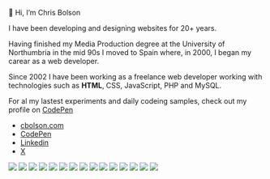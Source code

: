 👋 Hi, I’m Chris Bolson

I have been developing and designing websites for 20+ years.

Having finished my Media Production degree at the University of Northumbria in the mid 90s I moved to Spain where, in 2000, I began my carear as a web developer.

Since 2002 I have been working as a freelance web developer working with technologies such as <strong>HTML</strong>, CSS, JavaScript, PHP and MySQL.

For al my lastest experiments and daily codeing samples, check out my profile on [CodePen](https://codepen.io/cbolson)

- [cbolson.com](www.cbolson.com)
- [CodePen](https://codepen.io/cbolson)
- [Linkedin](https://www.linkedin.com/in/chrisbolson/)
- [X](https://x.com/cbolson)


 <div>
    <img src="https://img.shields.io/badge/HTML5-DDDDDD?style=for-the-badge&logo=html5&logoColor=E34F26?"/>
    <img src="https://img.shields.io/badge/CSS3-DDDDDD?style=for-the-badge&logo=css3&logoColor=1572B6"/>
   <!-- <img src="https://img.shields.io/badge/TailwindCss-06B6D4?style=for-the-badge&logo=tailwindcss&logoColor=white"/>-->
    <img src="https://img.shields.io/badge/JavaScript-DDDDDD?style=for-the-badge&logo=javascript&logoColor=F7DF1E" />
    <img src="https://img.shields.io/badge/TypeScript-DDDDDD?style=for-the-badge&logo=typescript&logoColor=#3178C6" />
  <img src="https://img.shields.io/badge/jQuery-DDDDDD?style=for-the-badge&logo=javascript&logoColor=0769AD" />
    <img src="https://img.shields.io/badge/PHP-DDDDDD?style=for-the-badge&logo=php&logoColor=777BB4" />
    <img src="https://img.shields.io/badge/MySQL-DDDDDD?style=for-the-badge&logo=mysql&logoColor=005C84"/>
    <img src="https://img.shields.io/badge/React-DDDDDD?style=for-the-badge&logo=react&logoColor=61DAFB"/>
    <img src="https://img.shields.io/badge/GitHub-DDDDDD?style=for-the-badge&logo=github&logoColor=181717"/>
    <img src="https://img.shields.io/badge/Git-DDDDDD?style=for-the-badge&logo=git&logoColor=F05032"/>
    <img src="https://img.shields.io/badge/Sass-DDDDDD?style=for-the-badge&logo=sass&logoColor=CC6699"/>
    <img src="https://img.shields.io/badge/Tailwind-DDDDDD?style=for-the-badge&logo=tailwind&logoColor=06B6D4"/>
    <img src="https://img.shields.io/badge/Figma-DDDDDD?style=for-the-badge&logo=figma&logoColor=F24E1E"/>
    <img src="https://img.shields.io/badge/Affinity Designer-DDDDDD?style=for-the-badge&logo=affinitydesigner&logoColor=1B72BE"/>
    <img src="https://img.shields.io/badge/ASP-DDDDDD?style=for-the-badge&logo=asp&logoColor=1B72BE"/>
 </div>

<!---
cbolson/cbolson is a ✨ special ✨ repository because its `README.md` (this file) appears on your GitHub profile.
You can click the Preview link to take a look at your changes.
--->
